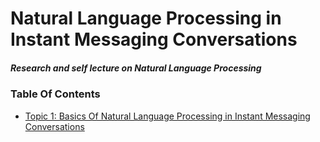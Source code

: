 # Natural Language Processing in Instant Messaging Conversations
##### Research and self lecture on Natural Language Processing


### Table Of Contents
- [Topic 1: Basics Of Natural Language Processing in Instant Messaging Conversations](https://github.com/nixxholas/nlp-exploration/blob/master/Basics.md)
